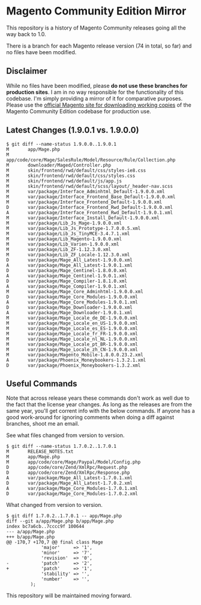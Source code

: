 # Magento Community Edition Mirror

This repository is a history of Magento Community releases going all the way back to 1.0.

There is a branch for each Magento release version (74 in total, so far) and no files have been modified.

## Disclaimer

While no files have been modified, please **do not use these branches for production sites**.  I am in no way responsible for the functionality of this codebase.  I'm simply providing a mirror of it for comparative purposes.  Please use the [official Magento site for downloading working copies](http://www.magentocommerce.com/download) of the Magento Community Edition codebase for production use.

## Latest Changes (1.9.0.1 vs. 1.9.0.0)

    $ git diff --name-status 1.9.0.0..1.9.0.1
    M       app/Mage.php
    M       app/code/core/Mage/SalesRule/Model/Resource/Rule/Collection.php
    M       downloader/Maged/Controller.php
    M       skin/frontend/rwd/default/css/styles-ie8.css
    M       skin/frontend/rwd/default/css/styles.css
    M       skin/frontend/rwd/default/js/app.js
    M       skin/frontend/rwd/default/scss/layout/_header-nav.scss
    M       var/package/Interface_Adminhtml_Default-1.9.0.0.xml
    M       var/package/Interface_Frontend_Base_Default-1.9.0.0.xml
    M       var/package/Interface_Frontend_Default-1.9.0.0.xml
    D       var/package/Interface_Frontend_Rwd_Default-1.9.0.0.xml
    A       var/package/Interface_Frontend_Rwd_Default-1.9.0.1.xml
    M       var/package/Interface_Install_Default-1.9.0.0.xml
    M       var/package/Lib_Js_Mage-1.9.0.0.xml
    M       var/package/Lib_Js_Prototype-1.7.0.0.5.xml
    M       var/package/Lib_Js_TinyMCE-3.4.7.1.xml
    M       var/package/Lib_Magento-1.9.0.0.xml
    M       var/package/Lib_Varien-1.9.0.0.xml
    M       var/package/Lib_ZF-1.12.3.0.xml
    M       var/package/Lib_ZF_Locale-1.12.3.0.xml
    D       var/package/Mage_All_Latest-1.9.0.0.xml
    A       var/package/Mage_All_Latest-1.9.0.1.xml
    D       var/package/Mage_Centinel-1.8.0.0.xml
    A       var/package/Mage_Centinel-1.9.0.1.xml
    D       var/package/Mage_Compiler-1.8.1.0.xml
    A       var/package/Mage_Compiler-1.9.0.1.xml
    M       var/package/Mage_Core_Adminhtml-1.9.0.0.xml
    D       var/package/Mage_Core_Modules-1.9.0.0.xml
    A       var/package/Mage_Core_Modules-1.9.0.1.xml
    D       var/package/Mage_Downloader-1.9.0.0.xml
    A       var/package/Mage_Downloader-1.9.0.1.xml
    M       var/package/Mage_Locale_de_DE-1.9.0.0.xml
    M       var/package/Mage_Locale_en_US-1.9.0.0.xml
    M       var/package/Mage_Locale_es_ES-1.9.0.0.xml
    M       var/package/Mage_Locale_fr_FR-1.9.0.0.xml
    M       var/package/Mage_Locale_nl_NL-1.9.0.0.xml
    M       var/package/Mage_Locale_pt_BR-1.9.0.0.xml
    M       var/package/Mage_Locale_zh_CN-1.9.0.0.xml
    M       var/package/Magento_Mobile-1.8.0.0.23.2.xml
    A       var/package/Phoenix_Moneybookers-1.3.2.1.xml
    D       var/package/Phoenix_Moneybookers-1.3.2.xml

## Useful Commands

Note that across release years these commands don't work as well due to the fact that the license year changes.  As long as the releases are from the same year, you'll get corrent info with the below commands.  If anyone has a good work-around for ignoring comments when doing a diff against branches, shoot me an email.

See what files changed from version to version.

    $ git diff --name-status 1.7.0.2..1.7.0.1
    M       RELEASE_NOTES.txt
    M       app/Mage.php
    M       app/code/core/Mage/Paypal/Model/Config.php
    D       app/code/core/Zend/XmlRpc/Request.php
    D       app/code/core/Zend/XmlRpc/Response.php
    A       var/package/Mage_All_Latest-1.7.0.1.xml
    D       var/package/Mage_All_Latest-1.7.0.2.xml
    A       var/package/Mage_Core_Modules-1.7.0.1.xml
    D       var/package/Mage_Core_Modules-1.7.0.2.xml

What changed from version to version.

    $ git diff 1.7.0.2..1.7.0.1 -- app/Mage.php
    diff --git a/app/Mage.php b/app/Mage.php
    index bc7a6cb..7cccc9f 100644
    --- a/app/Mage.php
    +++ b/app/Mage.php
    @@ -170,7 +170,7 @@ final class Mage
                 'major'     => '1',
                 'minor'     => '7',
                 'revision'  => '0',
    -            'patch'     => '2',
    +            'patch'     => '1',
                 'stability' => '',
                 'number'    => '',
             );

This repository will be maintained moving forward.
